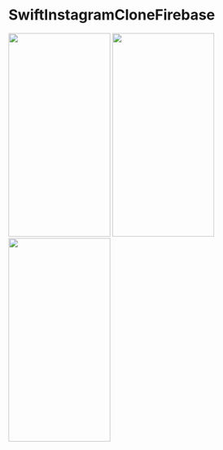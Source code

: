 # SwiftInstagramCloneFirebase


<img src="https://github.com/berkcangursoy/SwiftInstagramCloneFirebase/assets/135321861/7b190eb8-9177-4a6c-97e8-4d6bd6bdcef2" width=200 height=400>

<img src="https://github.com/berkcangursoy/SwiftInstagramCloneFirebase/assets/135321861/f2091af2-3ad9-4e5f-bdd7-a50dc5365ed1" width=200 height=400>

<img src="https://github.com/berkcangursoy/SwiftInstagramCloneFirebase/assets/135321861/a5091895-7023-454b-8f32-a8f7e18eea57" width=200 height=400>
